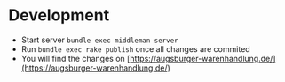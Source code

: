 # Development
* Start server `bundle exec middleman server`
* Run `bundle exec rake publish` once all changes are commited
* You will find the changes on [https://augsburger-warenhandlung.de/](https://augsburger-warenhandlung.de/)
